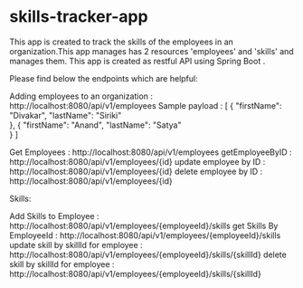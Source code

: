 # skills-tracker-app

This app is created to track the skills of the employees in an organization.This app manages has 2 resources 'employees' and 'skills' and manages them.
This app is created as restful API using Spring Boot .

Please find below the endpoints which are helpful:

Adding employees to an organization :  http://localhost:8080/api/v1/employees
Sample payload : 
[
    {
		"firstName": "Divakar",
        "lastName": "Siriki"        
	},
    {
		"firstName": "Anand",
        "lastName": "Satya"        
	}
  ] 
 
 Get Employees :  http://localhost:8080/api/v1/employees
 getEmployeeByID : http://localhost:8080/api/v1/employees/{id}
 update employee by ID : http://localhost:8080/api/v1/employees/{id}
 delete employee by ID : http://localhost:8080/api/v1/employees/{id}
 
 Skills:
 
 Add Skills to Employee : http://localhost:8080/api/v1/employees/{employeeId}/skills
 get Skills By EmployeeId : http://localhost:8080/api/v1/employees/{employeeId}/skills
 update skill by skillId for employee : http://localhost:8080/api/v1/employees/{employeeId}/skills/{skillId}
 delete skill by skillId for employee : http://localhost:8080/api/v1/employees/{employeeId}/skills/{skillId}
 
 